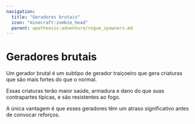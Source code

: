 ```yaml
---
navigation:
  title: "Geradores brutais"
  icon: "minecraft:zombie_head"
  parent: apotheosis:adventure/rogue_spawners.md
---
```


# Geradores brutais

Um gerador brutal é um subtipo de gerador traiçoeiro que gera criaturas que são mais fortes do que o normal.

Essas criaturas terão maior saúde, armadura e dano do que suas contrapartes típicas, e são resistentes ao fogo.

A única vantagem é que esses geradores têm um atraso significativo antes de convocar reforços.


